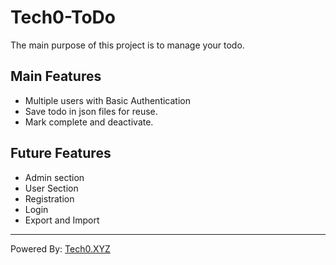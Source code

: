 # Tech0-ToDo
The main purpose of this project is to manage your todo.

## Main Features

- Multiple users with Basic Authentication
- Save todo in json files for reuse.
- Mark complete and deactivate.

## Future Features

- Admin section
- User Section
- Registration
- Login
- Export and Import

---

Powered By: [Tech0.XYZ](tech0.xyz)
